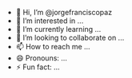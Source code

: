 - 👋 Hi, I’m @jorgefranciscopaz
- 👀 I’m interested in ...
- 🌱 I’m currently learning ...
- 💞️ I’m looking to collaborate on ...
- 📫 How to reach me ...
- 😄 Pronouns: ...
- ⚡ Fun fact: ...

<!---
jorgefranciscopaz/jorgefranciscopaz is a ✨ special ✨ repository because its `README.md` (this file) appears on your GitHub profile.
You can click the Preview link to take a look at your changes.
--->
